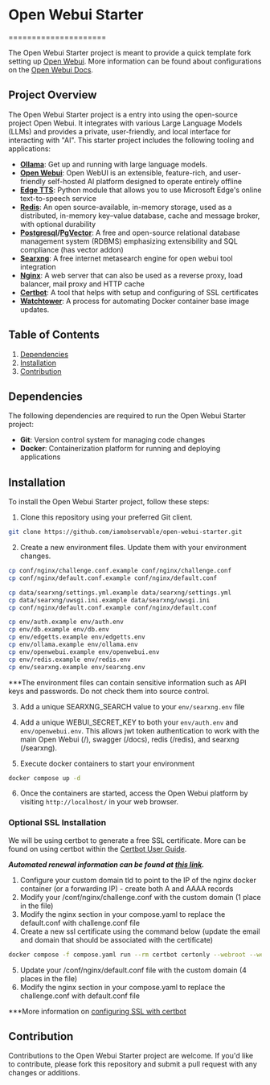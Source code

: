 # Open Webui Starter
=====================

The Open Webui Starter project is meant to provide a quick template fork 
setting up [Open Webui](https://openwebui.com/). More information can be found 
about configurations on the [Open Webui Docs](https://docs.openwebui.com/).


## Project Overview

The Open Webui Starter project is a entry into using the open-source project 
Open Webui. It integrates with various Large Language Models (LLMs) and provides 
a private, user-friendly, and local interface for interacting with "AI". This 
starter project includes the following tooling and applications:

- **[Ollama](https://ollama.com/)**: Get up and running with large language models.
- **[Open Webui](https://openwebui.com/)**: Open WebUI is an extensible, feature-rich, and user-friendly self-hosted AI platform designed to operate entirely offline
- **[Edge TTS](https://github.com/rany2/edge-tts)**: Python module that allows you to use Microsoft Edge's online text-to-speech service
- **[Redis](https://redis.io/)**: An open source-available, in-memory storage, used as a distributed, in-memory key–value database, cache and message broker, with optional durability
- **[Postgresql](https://www.postgresql.org/)/[PgVector](https://github.com/pgvector/pgvector)**: A free and open-source relational database management system (RDBMS) emphasizing extensibility and SQL compliance (has vector addon)
- **[Searxng](https://docs.searxng.org/)**: A free internet metasearch engine for open webui tool integration
- **[Nginx](https://nginx.org/)**: A web server that can also be used as a reverse proxy, load balancer, mail proxy and HTTP cache
- **[Certbot](https://certbot.eff.org/)**: A tool that helps with setup and configuring of SSL certificates
- **[Watchtower](https://github.com/containrrr/watchtower)**: A process for automating Docker container base image updates.


## Table of Contents
1. [Dependencies](#dependencies)
2. [Installation](#installation)
3. [Contribution](#contribution)


## Dependencies

The following dependencies are required to run the Open Webui Starter project:

- **Git**: Version control system for managing code changes
- **Docker**: Containerization platform for running and deploying applications


## Installation

To install the Open Webui Starter project, follow these steps:

1. Clone this repository using your preferred Git client.

```sh
git clone https://github.com/iamobservable/open-webui-starter.git
```

2. Create a new environment files. Update them with your environment changes.

```sh
cp conf/nginx/challenge.conf.example conf/nginx/challenge.conf
cp conf/nginx/default.conf.example conf/nginx/default.conf

cp data/searxng/settings.yml.example data/searxng/settings.yml
cp data/searxng/uwsgi.ini.example data/searxng/uwsgi.ini
cp conf/nginx/default.conf.example conf/nginx/default.conf

cp env/auth.example env/auth.env
cp env/db.example env/db.env
cp env/edgetts.example env/edgetts.env
cp env/ollama.example env/ollama.env
cp env/openwebui.example env/openwebui.env
cp env/redis.example env/redis.env
cp env/searxng.example env/searxng.env
```

***The environment files can contain sensitive information such as API keys 
and passwords. Do not check them into source control.

3. Add a unique SEARXNG_SEARCH value to your `env/searxng.env` file

4. Add a unique WEBUI_SECRET_KEY to both your `env/auth.env` and 
`env/openwebui.env`. This allows jwt token authentication to work with the 
main Open Webui (/), swagger (/docs), redis (/redis), and searxng (/searxng).

5. Execute docker containers to start your environment

```sh
docker compose up -d
```

6. Once the containers are started, access the Open Webui platform by visiting 
`http://localhost/` in your web browser.


### Optional SSL Installation

We will be using certbot to generate a free SSL certificate. More can be found on using certbot within the [Certbot User Guide](https://eff-certbot.readthedocs.io/en/latest/using.html).

***Automated renewal information can be found at [this link](https://eff-certbot.readthedocs.io/en/latest/using.html#setting-up-automated-renewal).***

1. Configure your custom domain tld to point to the IP of the nginx docker container (or a forwarding IP) - create both A and AAAA records
2. Modify your /conf/nginx/challenge.conf with the custom domain (1 place in the file)
3. Modify the nginx section in your compose.yaml to replace the default.conf with challenge.conf file
4. Create a new ssl certificate using the command below (update the email and domain that should be associated with the certificate)
```sh
docker compose -f compose.yaml run --rm certbot certonly --webroot --webroot-path=/var/www/certbot --email <email> --agree-tos --no-eff-email --force-renewal -d <domain>
```
5. Update your /conf/nginx/default.conf file with the custom domain (4 places in the file)
6. Modify the nginx section in your compose.yaml to replace the challenge.conf with default.conf file

***More information on [configuring SSL with certbot](https://medium.com/@dinusai05/setting-up-a-secure-reverse-proxy-with-https-using-docker-compose-nginx-and-certbot-lets-encrypt-cfd012c53ca0)

## Contribution

Contributions to the Open Webui Starter project are welcome. If you'd like to 
contribute, please fork this repository and submit a pull request with any 
changes or additions.

